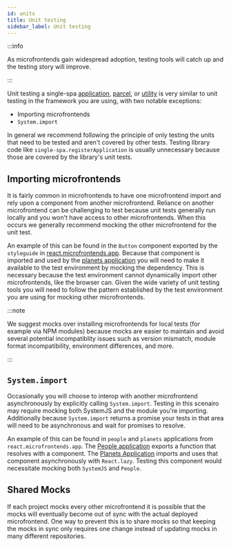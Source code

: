 ```yaml
---
id: units
title: Unit testing
sidebar_label: Unit testing
---
```


:::info

As microfrontends gain widespread adoption, testing tools will catch up and the testing story will improve.

:::

Unit testing a single-spa [application](/docs/module-types#applications), [parcel](/docs/module-types#parcels), or [utility](/docs/module-types/#utilities) is very similar to unit testing in the framework you are using, with two notable exceptions:
- Importing microfrontends
- `System.import`

In general we recommend following the principle of only testing the units that need to be tested and aren't covered by other tests. Testing library code like `single-spa.registerApplication` is usually unnecessary because those are covered by the library's unit tests.

## Importing microfrontends

It is fairly common in microfrontends to have one microfrontend import and rely upon a component from another microfrontend. Reliance on another microfrontend can be challenging to test because unit tests generally run locally and you won't have access to other microfrontends. When this occurs we generally recommend mocking the other microfrontend for the unit test.

An example of this can be found in the `Button` component exported by the `styleguide` in [react.microfrontends.app](https://github.com/react-microfrontends/styleguide/blob/master/src/button.component.js). Because that component is imported and used by the [planets application](https://github.com/react-microfrontends/planets/blob/41ba0aaf9005b5300cc28ad5f4eac024eae06e2b/src/planets-page/planets-page.component.js#L6) you will need to make it available to the test environment by mocking the dependency. This is necessary because the test environment cannot dynamically import other microfrontends, like the browser can. Given the wide variety of unit testing tools you will need to follow the pattern established by the test environment you are using for mocking other microfrontends.

:::note

We suggest mocks over installing microfrontends for local tests (for example via NPM modules) because mocks are easier to maintain and avoid several potential incompatiblity issues such as version mismatch, module format incompatibility, environment differences, and more.

:::

## `System.import`

Occasionally you will choose to interop with another microfrontend asynchronously by explicitly calling `System.import`. Testing in this scenairo may require mocking both SystemJS and the module you're importing. Additionally because `System.import` returns a promise your tests in that area will need to be asynchronous and wait for promises to resolve.

An example of this can be found in `people` and `planets` applications from `react.microfrontends.app`. The [People application](https://github.com/react-microfrontends/people/blob/master/src/react-mf-people.js#L21) exports a function that resolves with a component. The [Planets Application](https://github.com/react-microfrontends/planets/blob/main/src/planets-page/selected-planet/selected-planet.component.js) imports and uses that component asynchronously with `React.lazy`. Testing this component would necessitate mocking both `SystemJS` and `People`.

## Shared Mocks

If each project mocks every other microfrontend it is possible that the mocks will eventually become out of sync with the actual deployed microfrontend. One way to prevent this is to share mocks so that keeping the mocks in sync only requires one change instead of updating mocks in many different repositories.
